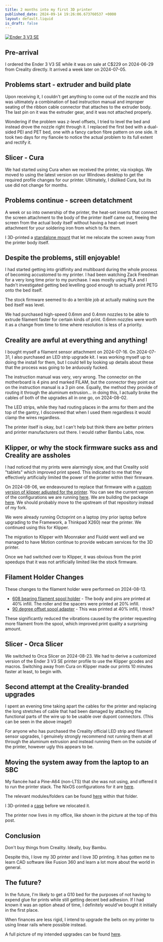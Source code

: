 ```yaml
---
title: 2 months into my first 3D printer
published_date: 2024-09-14 19:26:06.673760537 +0000
layout: default.liquid
is_draft: false
---
```

[![Ender 3 V3 SE](printer.jpg)](printer.jpg)

## Pre-arrival

I ordered the Ender 3 V3 SE while it was on sale at C$229 on 2024-06-29 from Creality directly. It arrived a week later on 2024-07-05.

## Problems start - extruder and build plate

Upon receiving it, I couldn't get anything to come out of the nozzle and this was ultimately a combination of bad instruction manual and improper seating of the ribbon cable connector that attaches to the extruder body. The last pin on it was the extruder gear, and it was not attached properly.

Wondering if the problem was z-level offsets, I tried to level the bed and instead drove the nozzle right through it. I replaced the first bed with a dual-sided PEI and PET bed, one with a fancy carbon fibre pattern on one side.
It took two days for my fiancée to notice the actual problem to its full extent and rectify it.

## Slicer - Cura

We had started using Cura when we received the printer, via nixpkgs. We moved to using the latest version on our Windows desktop to get the required profile changes for our printer. Ultimately, I disliked Cura, but its use did not change for months.
## Problems continue - screen detatchment

A week or so into ownership of the printer, the heat-set inserts that connect the screen attachment to the body of the printer itself came out, freeing the screen from the actual body itself without having a heat-set insert attachment for your soldering iron from which to fix them.

I 3D-printed a [standalone mount](https://www.printables.com/model/575623) that let me relocate the screen away from the printer body itself.

## Despite the problems, still enjoyable!

I had started getting into gridfinity and multiboard during the whole process of becoming accustomed to my printer. I had been watching Zack Freedman for a very long time prior to my purchase. I was mostly using PLA and I hadn't investigated getting bed levelling good enough to actually print PETG onto the bed itself.

The stock firmware seemed to do a terrible job at actually making sure the bed itself was level.

We had purchased high-speed 0.6mm and 0.4mm nozzles to be able to extrude filament faster for certain kinds of print. 0.6mm nozzles were worth it as a change from time to time where resolution is less of a priority.

## Creality are awful at everything and anything!

I bought myself a filament sensor attachment on 2024-07-16. On 2024-07-31, I also purchased an LED strip upgrade kit. I was working myself up to doing the install for them, but I could tell by looking up details about these that the process was going to be arduously fucked.

The instruction manual was very, very wrong. The connector on the motherboard is 4 pins and marked FILAM, but the connector they point out on the instruction manual is a 3 pin one. Equally, the method they provide of routing it through the aluminum extrusion... in doing this, I actually broke the cables of both of the upgrades all in one go, on 2024-08-02.

The LED strips, while they had routing places in the arms for them and the top of the gantry, I discovered that when I used them regardless it would clamp the wires regardless.

The printer itself is okay, but I can't help but think there are better printers and printer manufacturers out there. I would rather Bambu Labs, now.

## Klipper, or why the stock firmware sucks ass and Creality are assholes

I had noticed that my prints were alarmingly slow, and that Creality sold "tablets" which improved print speed. This indicated to me that they effectively artificially limited the power of the printer within their firmware.

On 2024-08-06, we endeavoured to replace that firmware with a [custom version of klipper adjusted for the printer](https://github.com/jpcurti/ender3-v3-se-klipper-with-display). You can see the current version of the configurations we are running [here](https://github.com/gensokyo-zone/infrastructure/tree/main/nixos/klipper). We are building the package [here](https://github.com/gensokyo-zone/infrastructure/tree/main/nixos/klipper). We should probably move to the upstream of that repository instead of my fork.

We were already running Octoprint on a laptop (my prior laptop before upgrading to the Framework, a Thinkpad X260) near the printer. We continued using this for Klipper.

The migration to Klipper with Moonraker and Fluidd went well and we managed to have Motion continue to provide webcam services for the 3D printer.

Once we had switched over to Klipper, it was obvious from the print speedups that it was not artificially limited like the stock firmware.

## Filament Holder Changes

These changes to the filament holder were performed on 2024-08-13.

* [608 bearing filament spool holder](https://www.printables.com/model/792537-ender-3-v3-se-608-bearing-filament-spool-and-sampl/) - The body and pins are printed at 40% infill. The roller and the spacers were printed at 20% infill.
* [90 degree offset spool adapter](https://www.thingiverse.com/thing:6631744) - This was printed at 40% infill, I think?

These significantly reduced the vibrations caused by the printer requesting more filament from the spool, which improved print quality a surprising amount.

## Slicer - Orca Slicer

We switched to Orca Slicer on 2024-08-23. We had to derive a customized version of the Ender 3 V3 SE printer profile to use the Klipper gcodes and macros. Switching away from Cura on Klipper made our prints 10 minutes faster at least, to begin with.

## Second attempt at the Creality-branded upgrades

I spent an evening time taking apart the cables for the printer and replacing the long stretches of cable that had been damaged by attaching the functional parts of the wire up to be usable over dupont connectors. (This can be seen in the above image!)

For anyone who has purchased the Creality official LED strip and filament sensor upgrades, I genuinely strongly recommend not running them at all through the aluminum extrusion and instead running them on the outside of the printer, however ugly this appears to be.

## Moving the system away from the laptop to an SBC

My fiancée had a Pine-A64 (non-LTS) that she was not using, and offered it to run the printer stack. The NixOS configurations for it are [here](https://github.com/gensokyo-zone/infrastructure/blob/main/systems/sakuya/nixos.nix).

The relevant modules/folders can be found [here](https://github.com/gensokyo-zone/infrastructure/tree/main/nixos) within that folder.

I 3D-printed a [case](https://www.printables.com/model/301005-pine-a64-case) before we relocated it.

The printer now lives in my office, like shown in the picture at the top of this post.

## Conclusion

Don't buy things from Creality. Ideally, buy Bambu.

Despite this, I love my 3D printer and I love 3D printing. It has gotten me to learn CAD software like Fusion 360 and learn a lot more about the world in general.

## The future?

In the future, I'm likely to get a G10 bed for the purposes of not having to expend glue for prints while still getting decent bed adhesion. If I had known it was an option ahead of time, I definitely would've bought it initially in the first place.

When finances are less rigid, I intend to upgrade the belts on my printer to using linear rails where possible instead.

A full picture of my intended upgrades can be found [here](https://wiki.gensokyo.zone/3D-Printing/ender3v3se#future-upgrades).
